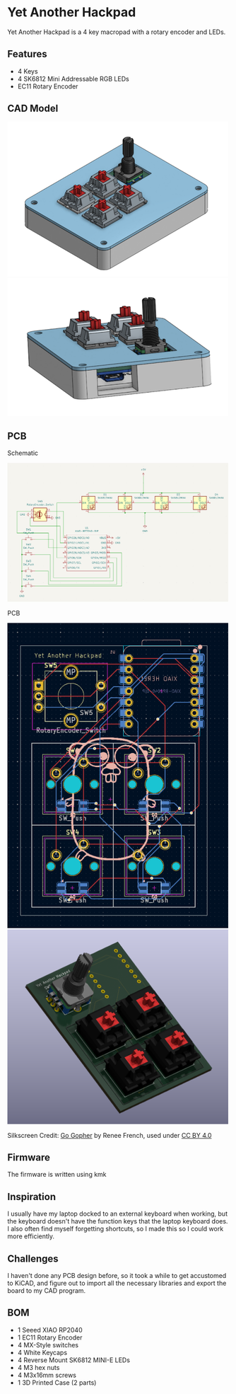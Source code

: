 # Yet Another Hackpad

Yet Another Hackpad is a 4 key macropad with a rotary encoder and LEDs.

## Features

- 4 Keys
- 4 SK6812 Mini Addressable RGB LEDs
- EC11 Rotary Encoder

## CAD Model

<img src=assets/cad.png alt="CAD" width="500"/>

<img src=assets/cad2.png alt="CAD" width="500"/>

## PCB

Schematic

<img src=assets/schematic.png alt="Schematic" width="500"/>

PCB

<img src=assets/pcb.png alt="PCB" width="500"/>

<img src=assets/rendered_pcb.png alt="Rendered PCB" width="500" />

Silkscreen Credit: [Go Gopher](https://go.googlesource.com/website/+/refs/heads/master/_content/doc/gopher/frontpage.png) by Renee French, used under [CC BY 4.0](http://creativecommons.org/licenses/by/4.0/)

## Firmware

The firmware is written using kmk

## Inspiration

I usually have my laptop docked to an external keyboard when working, but the keyboard doesn't have the function keys that the laptop keyboard does. I also often find myself forgetting shortcuts, so I made this so I could work more efficiently.

## Challenges

I haven't done any PCB design before, so it took a while to get accustomed to KiCAD, and figure out to import all the necessary libraries and export the board to my CAD program.

## BOM

- 1 Seeed XIAO RP2040
- 1 EC11 Rotary Encoder
- 4 MX-Style switches
- 4 White Keycaps
- 4 Reverse Mount SK6812 MINI-E LEDs
- 4 M3 hex nuts
- 4 M3x16mm screws
- 1 3D Printed Case (2 parts)
